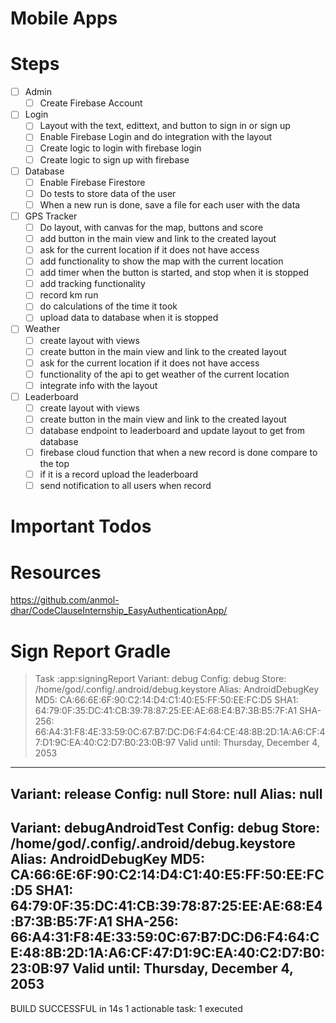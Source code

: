 # Mobile Apps

# Steps
- [ ] Admin
  - [ ] Create Firebase Account

- [ ] Login
    - [ ] Layout with the text, edittext, and button to sign in or sign up
    - [ ] Enable Firebase Login and do integration with the layout
    - [ ] Create logic to login with firebase login
    - [ ] Create logic to sign up with firebase

- [ ] Database
    - [ ] Enable Firebase Firestore
    - [ ] Do tests to store data of the user
    - [ ] When a new run is done, save a file for each user with the data

- [ ] GPS Tracker
    - [ ] Do layout, with canvas for the map, buttons and score
    - [ ] add button in the main view and link to the created layout
    - [ ] ask for the current location if it does not have access
    - [ ] add functionality to show the map with the current location
    - [ ] add timer when the button is started, and stop when it is stopped
    - [ ] add tracking functionality
    - [ ] record km run
    - [ ] do calculations of the time it took
    - [ ] upload data to database when it is stopped

- [ ] Weather
    - [ ] create layout with views
    - [ ] create button in the main view and link to the created layout
    - [ ] ask for the current location if it does not have access
    - [ ] functionality of the api to get weather of the current location
    - [ ] integrate info with the layout

- [ ] Leaderboard
    - [ ] create layout with views
    - [ ] create button in the main view and link to the created layout
    - [ ] database endpoint to leaderboard and update layout to get from database
    - [ ] firebase cloud function that when a new record is done compare to the top
    - [ ] if it is a record upload the leaderboard
    - [ ] send notification to all users when record

# Important Todos

# Resources
https://github.com/anmol-dhar/CodeClauseInternship_EasyAuthenticationApp/

# Sign Report Gradle
> Task :app:signingReport
Variant: debug
Config: debug
Store: /home/god/.config/.android/debug.keystore
Alias: AndroidDebugKey
MD5: CA:66:6E:6F:90:C2:14:D4:C1:40:E5:FF:50:EE:FC:D5
SHA1: 64:79:0F:35:DC:41:CB:39:78:87:25:EE:AE:68:E4:B7:3B:B5:7F:A1
SHA-256: 66:A4:31:F8:4E:33:59:0C:67:B7:DC:D6:F4:64:CE:48:8B:2D:1A:A6:CF:47:D1:9C:EA:40:C2:D7:B0:23:0B:97
Valid until: Thursday, December 4, 2053
----------
Variant: release
Config: null
Store: null
Alias: null
----------
Variant: debugAndroidTest
Config: debug
Store: /home/god/.config/.android/debug.keystore
Alias: AndroidDebugKey
MD5: CA:66:6E:6F:90:C2:14:D4:C1:40:E5:FF:50:EE:FC:D5
SHA1: 64:79:0F:35:DC:41:CB:39:78:87:25:EE:AE:68:E4:B7:3B:B5:7F:A1
SHA-256: 66:A4:31:F8:4E:33:59:0C:67:B7:DC:D6:F4:64:CE:48:8B:2D:1A:A6:CF:47:D1:9C:EA:40:C2:D7:B0:23:0B:97
Valid until: Thursday, December 4, 2053
----------

BUILD SUCCESSFUL in 14s
1 actionable task: 1 executed
